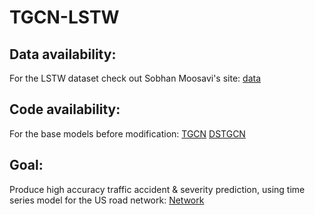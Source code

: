 # TGCN-LSTW
## Data availability:
For the LSTW dataset check out Sobhan Moosavi's site: [data](https://smoosavi.org/datasets/lstw)
## Code availability:
For the base models before modification: 
[TGCN](https://github.com/lehaifeng/T-GCN/tree/master/T-GCN/T-GCN-PyTorch)
[DSTGCN](https://github.com/yule-BUAA/DSTGCN/tree/master)
## Goal:
Produce high accuracy traffic accident & severity prediction, using time series model for the US road network: [Network](https://networkrepository.com/road-road-usa.php)

